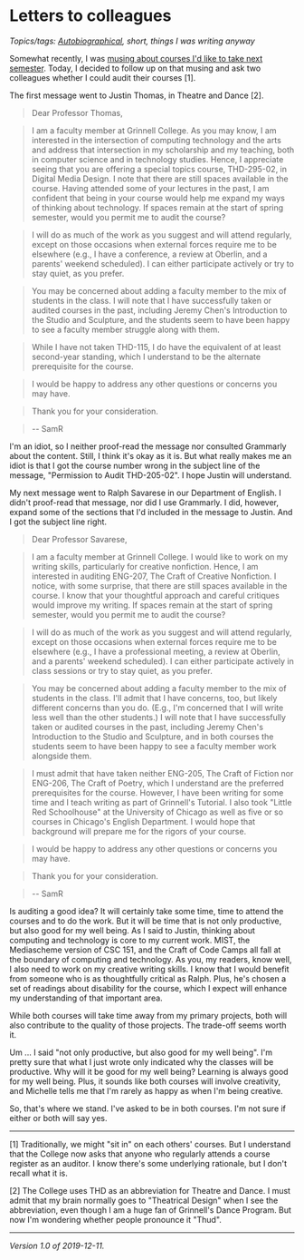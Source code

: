 Letters to colleagues
=====================

*Topics/tags: [Autobiographical](index-autobiographical), short, things I was writing anyway*

Somewhat recently, I was [musing about courses I'd like to take
next semester](choosing-courses-2019-11-18).  Today, I decided to
follow up on that musing and ask two colleagues whether I could
audit their courses [1].

The first message went to Justin Thomas, in Theatre and Dance [2].

> Dear Professor Thomas,

> I am a faculty member at Grinnell College.  As you may know, I am interested in the intersection of computing technology and the arts and address that intersection in my scholarship and my teaching, both in computer science and in technology studies.  Hence, I appreciate seeing that you are offering a special topics course, THD-295-02, in Digital Media Design.  I note that there are still spaces available in the course.   Having attended some of your lectures in the past, I am confident that being in your course would help me expand my ways of thinking about technology.  If spaces remain at the start of spring semester, would you permit me to audit the course?

> I will do as much of the work as you suggest and will attend regularly, except on those occasions when external forces require me to be elsewhere (e.g., I have a conference, a review at Oberlin, and a parents' weekend scheduled).  I can either participate actively or try to stay quiet, as you prefer.

> You may be concerned about adding a faculty member to the mix of students in the class.  I will note that I have successfully taken or audited courses in the past, including Jeremy Chen's Introduction to the Studio and Sculpture, and the students seem to have been happy to see a faculty member struggle along with them.

> While I have not taken THD-115, I do have the equivalent of at least second-year standing, which I understand to be the alternate prerequisite for the course.

> I would be happy to address any other questions or concerns you may have.

> Thank you for your consideration.

> -- SamR

I'm an idiot, so I neither proof-read the message nor consulted
Grammarly about the content.  Still, I think it's okay as it is.
But what really makes me an idiot is that I got the course number
wrong in the subject line of the message, "Permission to Audit
THD-205-02".  I hope Justin will understand.

My next message went to Ralph Savarese in our Department of English.
I didn't proof-read that message, nor did I use Grammarly.  I did,
however, expand some of the sections that I'd included in the message
to Justin.  And I got the subject line right.

> Dear Professor Savarese,

> I am a faculty member at Grinnell College.  I would like to work on my writing skills, particularly for creative nonfiction.  Hence, I am interested in auditing ENG-207, The Craft of Creative Nonfiction.  I notice, with some surprise, that there are still spaces available in the course.  I know that your thoughtful approach and careful critiques would improve my writing.  If spaces remain at the start of spring semester, would you permit me to audit the course?

> I will do as much of the work as you suggest and will attend regularly, except on those occasions when external forces require me to be elsewhere (e.g., I have a professional meeting, a review at Oberlin, and a parents' weekend scheduled).  I can either participate actively in class sessions or try to stay quiet, as you prefer.

> You may be concerned about adding a faculty member to the mix of students in the class.  I'll admit that I have concerns, too, but likely different concerns than you do.  (E.g., I'm concerned that I will write less well than the other students.) I will note that I have successfully taken or audited courses in the past, including Jeremy Chen's Introduction to the Studio and Sculpture, and in both courses the students seem to have been happy to see a faculty member work alongside them.

> I must admit that have taken neither ENG-205, The Craft of Fiction nor ENG-206, The Craft of Poetry, which I understand are the preferred prerequisites for the course.  However, I have been writing for some time and I teach writing as part of Grinnell's Tutorial.  I also took "Little Red Schoolhouse" at the University of Chicago as well as five or so courses in Chicago's English Department.  I would hope that background will prepare me for the rigors of your course.

> I would be happy to address any other questions or concerns you may have.

> Thank you for your consideration.

> -- SamR

Is auditing a good idea?  It will certainly take some time, time
to attend the courses and to do the work.  But it will be time that
is not only productive, but also good for my well being.  As I said
to Justin, thinking about computing and technology is core to my
current work.  MIST, the Mediascheme version of CSC 151, and the
Craft of Code Camps all fall at the boundary of computing and
technology.  As you, my readers, know well, I also need to work on
my creative writing skills.  I know that I would benefit from someone
who is as thoughtfully critical as Ralph.  Plus, he's chosen a set
of readings about disability for the course, which I expect will
enhance my understanding of that important area.

While both courses will take time away from my primary projects,
both will also contribute to the quality of those projects.  The
trade-off seems worth it.

Um ... I said "not only productive, but also good for my well being".
I'm pretty sure that what I just wrote only indicated why the classes
will be productive.  Why will it be good for my well being?  Learning
is always good for my well being.  Plus, it sounds like both courses
will involve creativity, and Michelle tells me that I'm rarely as
happy as when I'm being creative.

So, that's where we stand.  I've asked to be in both courses.  I'm not
sure if either or both will say yes.

---

[1] Traditionally, we might "sit in" on each others' courses.  But I
understand that the College now asks that anyone who regularly attends
a course register as an auditor.  I know there's some underlying rationale,
but I don't recall what it is.

[2] The College uses THD as an abbreviation for Theatre and Dance.
I must admit that my brain normally goes to "Theatrical Design"
when I see the abbreviation, even though I am a huge fan of Grinnell's
Dance Program.  But now I'm wondering whether people pronounce it "Thud".

---

*Version 1.0 of 2019-12-11.*
